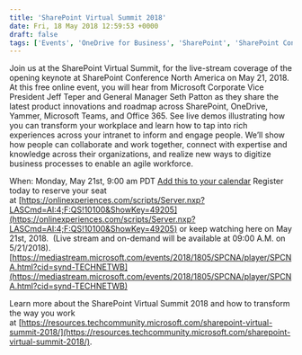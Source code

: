 ```yaml
---
title: 'SharePoint Virtual Summit 2018'
date: Fri, 18 May 2018 12:59:53 +0000
draft: false
tags: ['Events', 'OneDrive for Business', 'SharePoint', 'SharePoint Conference', 'SharePoint Virtual Summit', 'SPC', 'SPC18', 'SPVS']
---
```


Join us at the SharePoint Virtual Summit, for the live-stream coverage of the opening keynote at SharePoint Conference North America on May 21, 2018. At this free online event, you will hear from Microsoft Corporate Vice President Jeff Teper and General Manager Seth Patton as they share the latest product innovations and roadmap across SharePoint, OneDrive, Yammer, Microsoft Teams, and Office 365. See live demos illustrating how you can transform your workplace and learn how to tap into rich experiences across your intranet to inform and engage people. We’ll show how people can collaborate and work together, connect with expertise and knowledge across their organizations, and realize new ways to digitize business processes to enable an agile workforce.

When: Monday, May 21st, 9:00 am PDT [Add this to your calendar](https://presentations.akamaized.net/FileLibrary/1951/33/SharePoint_Virtual_Summit.ics) Register today to reserve your seat at [https://onlinexperiences.com/scripts/Server.nxp?LASCmd=AI:4;F:QS!10100&ShowKey=49205](https://onlinexperiences.com/scripts/Server.nxp?LASCmd=AI:4;F:QS!10100&ShowKey=49205) or keep watching here on May 21st, 2018.  (Live stream and on-demand will be available at 09:00 A.M. on 5/21/2018). [https://mediastream.microsoft.com/events/2018/1805/SPCNA/player/SPCNA.html?cid=synd-TECHNETWB](https://mediastream.microsoft.com/events/2018/1805/SPCNA/player/SPCNA.html?cid=synd-TECHNETWB)

Learn more about the SharePoint Virtual Summit 2018 and how to transform the way you work at [https://resources.techcommunity.microsoft.com/sharepoint-virtual-summit-2018/](https://resources.techcommunity.microsoft.com/sharepoint-virtual-summit-2018/).